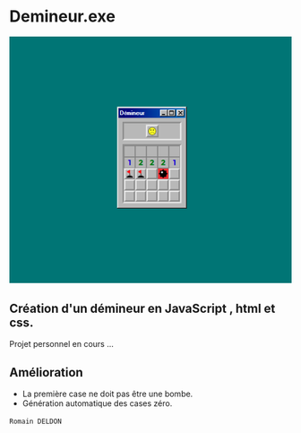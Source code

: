 # Demineur.exe

![](demineur.png)

## Création d'un démineur en JavaScript , html et css.

Projet personnel en cours ...

## Amélioration

- La première case ne doit pas être une bombe.
- Génération automatique des cases zéro.

`Romain DELDON`